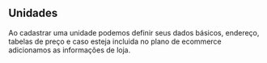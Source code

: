 ## Unidades

Ao cadastrar uma unidade podemos definir seus dados básicos, endereço, tabelas de preço e caso esteja incluida no plano de ecommerce adicionamos as informações de loja.